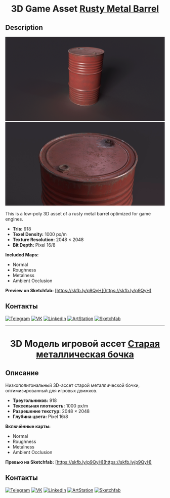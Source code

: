 
<h1 align="center"> 3D Game Asset <a href="https://skfb.ly/p9QyH" target="_blank">Rusty Metal Barrel</a> 

## Description

![Project Preview](https://github.com/RgAnna/metal_old_barrel/blob/main/Render/Barrel_02.png)
![Project Preview](https://github.com/RgAnna/metal_old_barrel/blob/main/Render/Barrel_01.png)

This is a low-poly 3D asset of a rusty metal barrel optimized for game engines.

- **Tris:** 918  
- **Texel Density:** 1000 px/m  
- **Texture Resolution:** 2048 × 2048  
- **Bit Depth:** Pixel 16/8  

**Included Maps:**  
- Normal  
- Roughness  
- Metalness  
- Ambient Occlusion  



__Preview on Sketchfab:__ [https://skfb.ly/p9QyH](https://skfb.ly/p9QyH)  


## Контакты

[![Telegram](https://img.shields.io/badge/-Telegram-2CA5E0?style=flat&logo=telegram&logoColor=white)](https://t.me/RgAnna_Art)
[![VK](https://img.shields.io/badge/-VK-4C75A3?style=flat&logo=vk&logoColor=white)](https://vk.com/rganna_art)
[![LinkedIn](https://img.shields.io/badge/-LinkedIn-0077B5?style=flat&logo=linkedin&logoColor=white)](https://www.linkedin.com/in/anna-rogova-487090370/)
[![ArtStation](https://img.shields.io/badge/-ArtStation-13AFF0?style=flat&logo=artstation&logoColor=white)](https://www.artstation.com/rganna)
[![Sketchfab](https://img.shields.io/badge/-Sketchfab-000000?style=flat&logo=sketchfab&logoColor=white)](https://sketchfab.com/RgAnna)

___


<h1 align="center"> 3D Модель игровой ассет <a href="https://skfb.ly/p9QyH" target="_blank">Старая металлическая бочка</a> 

## Описание

Низкополигональный 3D-ассет старой металлической бочки, оптимизированный для игровых движков.

- **Треугольников:** 918  
- **Тексельная плотность:** 1000 px/m  
- **Разрешение текстур:** 2048 × 2048  
- **Глубина цвета:** Pixel 16/8  

**Включённые карты:**  
- Normal  
- Roughness  
- Metalness  
- Ambient Occlusion  



__Превью на Sketchfab:__ [https://skfb.ly/p9QyH](https://skfb.ly/p9QyH)  


## Контакты

[![Telegram](https://img.shields.io/badge/-Telegram-2CA5E0?style=flat&logo=telegram&logoColor=white)](https://t.me/RgAnna_Art)
[![VK](https://img.shields.io/badge/-VK-4C75A3?style=flat&logo=vk&logoColor=white)](https://vk.com/rganna_art)
[![LinkedIn](https://img.shields.io/badge/-LinkedIn-0077B5?style=flat&logo=linkedin&logoColor=white)](https://www.linkedin.com/in/anna-rogova-487090370/)
[![ArtStation](https://img.shields.io/badge/-ArtStation-13AFF0?style=flat&logo=artstation&logoColor=white)](https://www.artstation.com/rganna)
[![Sketchfab](https://img.shields.io/badge/-Sketchfab-000000?style=flat&logo=sketchfab&logoColor=white)](https://sketchfab.com/RgAnna)
